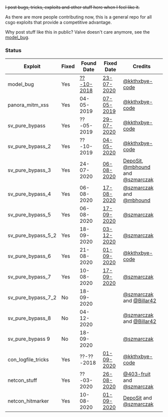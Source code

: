 ~~I post bugs, tricks, exploits and other stuff here when I feel like it.~~

As there are more people contributing now, this is a general repo for all csgo exploits that provide a competitive advantage.

Why post stuff like this in public? Valve doesn't care anymore, see the [model_bug](model_bug).

### Status

| Exploit            | Fixed     | Found Date | Fixed Date  | Credits        |
|--------------------|-----------|------------|-------------|----------------|
| model_bug          | Yes       | [??-10-2018](https://github.com/ValveSoftware/csgo-osx-linux/issues/1888) | [23-07-2020](https://blog.counter-strike.net/index.php/2020/07/30991/) | [@kkthxbye-code](https://github.com/kkthxbye-code) |
| panora_mitm_xss    | Yes       | 04-05-2019 | [07-05-2019](https://blog.counter-strike.net/index.php/2019/05/24111/) | [@kkthxbye-code](https://github.com/kkthxbye-code) |
| sv_pure_bypass     | Yes       | ??-05-2019 | [29-07-2020](https://blog.counter-strike.net/index.php/2020/07/31071/) | [@kkthxbye-code](https://github.com/kkthxbye-code) |
| sv_pure_bypass_2   | Yes       | ??-10-2019 | [04-05-2020](https://blog.counter-strike.net/index.php/2020/05/30002/) | [@kkthxbye-code](https://github.com/kkthxbye-code) |
| sv_pure_bypass_3   | Yes       | 24-07-2020 | [06-08-2020](https://blog.counter-strike.net/index.php/2020/08/31269/) | [DepoSit](https://www.youtube.com/watch?v=aL2rQzhFTn4), [@mbhound](https://github.com/mbhound) and [@szmarczak](https://github.com/szmarczak) |
| sv_pure_bypass_4   | Yes       | 06-08-2020 | [17-08-2020](https://blog.counter-strike.net/index.php/2020/08/31374/) | [@szmarczak](https://github.com/szmarczak) and [@mbhound](https://github.com/mbhound) |
| sv_pure_bypass_5   | Yes       | 06-08-2020 | [17-09-2020](https://blog.counter-strike.net/index.php/2020/09/31687/) | [@szmarczak](https://github.com/szmarczak) |
| sv_pure_bypass_5_2 | Yes       | 18-09-2020 | [03-12-2020](https://blog.counter-strike.net/index.php/2020/12/31908/) | [@szmarczak](szmarczak) |
| sv_pure_bypass_6   | Yes       | 21-08-2020 | [01-09-2020](https://blog.counter-strike.net/index.php/2020/09/31532/) | [@kkthxbye-code](https://github.com/kkthxbye-code) |
| sv_pure_bypass_7   | Yes       | 10-08-2020 | [17-09-2020](https://blog.counter-strike.net/index.php/2020/09/31687/) | [@szmarczak](szmarczak) |
| sv_pure_bypass_7_2 | No        | 18-09-2020 |                                                                        | [@szmarczak](szmarczak) and [@Billar42](Billar42) |
| sv_pure_bypass_8   | No        | 04-12-2020 |                                                                        | [@szmarczak](szmarczak) and [@Billar42](Billar42) |
| sv_pure_bypass 9   | No        | 18-09-2020 |                                                                        | [@szmarczak](szmarczak) |
| con_logfile_tricks | Yes       | ??-??-2018 | [01-09-2020](https://blog.counter-strike.net/index.php/2020/09/31532/) | [@kkthxbye-code](https://github.com/kkthxbye-code) |
| netcon_stuff       | Yes       | ??-03-2020 | [26-08-2020](https://blog.counter-strike.net/index.php/2020/08/31476/) | [@403-fruit](https://github.com/403-Fruit) and [@szmarczak](https://github.com/szmarczak) |
| netcon_hitmarker   | Yes       | 10-08-2020 | [01-09-2020](https://blog.counter-strike.net/index.php/2020/09/31532/) | [DepoSit](https://youtu.be/T7ShZxNGr5E?t=226) and [@szmarczak](https://github.com/szmarczak) |

